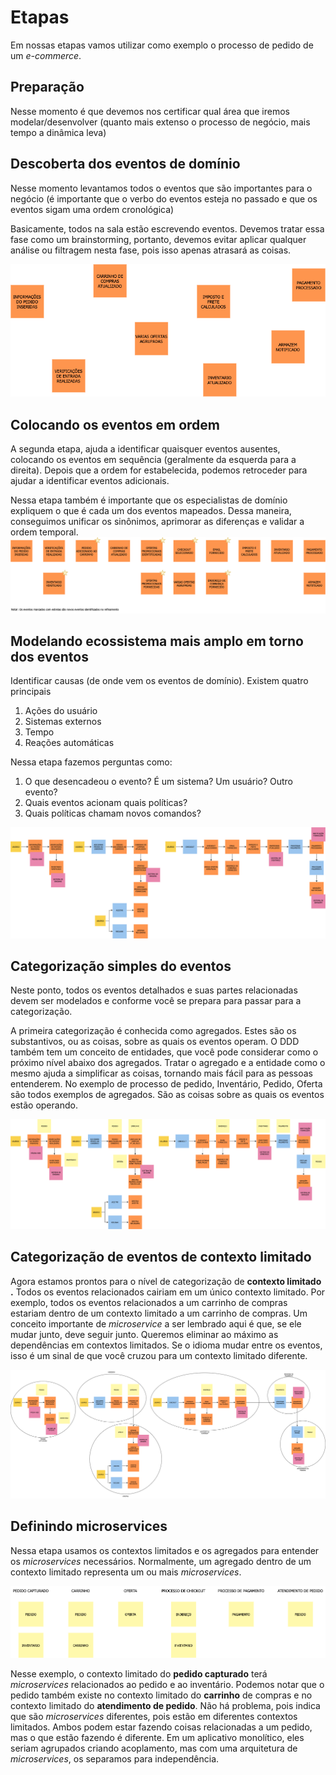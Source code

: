 # Etapas
Em nossas etapas vamos utilizar como exemplo o processo de pedido de um _e-commerce_.

## Preparação
Nesse momento é que devemos nos certificar qual área que iremos modelar/desenvolver (quanto mais extenso o processo de negócio, mais tempo a dinâmica leva)

## Descoberta dos eventos de domínio
Nesse momento levantamos todos o eventos que são importantes para o negócio (é importante que o verbo do eventos esteja no passado e que os eventos sigam uma ordem cronológica)

Basicamente, todos na sala estão escrevendo eventos. Devemos tratar essa fase como um brainstorming, portanto, devemos evitar aplicar qualquer análise ou filtragem nesta fase, pois isso apenas atrasará as coisas.

![Descoberta dos eventos de domínio](../images/event_discovery.png "Descoberta dos eventos de domínio")

## Colocando os eventos em ordem
A segunda etapa, ajuda a identificar quaisquer eventos ausentes, colocando os eventos em sequência (geralmente da esquerda para a direita). Depois que a ordem for estabelecida, podemos retroceder para ajudar a identificar eventos adicionais.

Nessa etapa também é importante que os especialistas de domínio expliquem o que é cada um dos eventos mapeados. Dessa maneira, conseguimos unificar os sinônimos, aprimorar as diferenças e validar a ordem temporal.
![Colocando os eventos em ordem](../images/placing_the_events_in_sequence.png "Colocando os eventos em ordem")

## Modelando ecossistema mais amplo em torno dos eventos
Identificar causas (de onde vem os eventos de domínio). Existem quatro principais

1.  Ações do usuário  
2.  Sistemas externos    
3.  Tempo    
4.  Reações automáticas    

Nessa etapa fazemos perguntas como:

1.  O que desencadeou o evento? É um sistema? Um usuário? Outro evento?    
2.  Quais eventos acionam quais políticas?    
3.  Quais políticas chamam novos comandos?   

![Modelando ecossistema mais amplo em torno dos eventos](../images/model_out_the_broader_ecosystem.png "Modelando ecossistema mais amplo em torno dos eventos")

## Categorização simples do eventos
Neste ponto, todos os eventos detalhados e suas partes relacionadas devem ser modelados e conforme você se prepara para passar para a categorização.

A primeira categorização é conhecida como agregados. Estes são os substantivos, ou as coisas, sobre as quais os eventos operam. O DDD também tem um conceito de entidades, que você pode considerar como o próximo nível abaixo dos agregados. Tratar o agregado e a entidade como o mesmo ajuda a simplificar as coisas, tornando mais fácil para as pessoas entenderem. No exemplo de processo de pedido, Inventário, Pedido, Oferta são todos exemplos de agregados. São as coisas sobre as quais os eventos estão operando.

![Categorização simples do eventos](../images/simple_categorization_of_events.png "Categorização simples do eventos")

## Categorização de eventos de contexto limitado
Agora estamos prontos para o nível de categorização de **contexto limitado .** Todos os eventos relacionados cairiam em um único contexto limitado. Por exemplo, todos os eventos relacionados a um carrinho de compras estariam dentro de um contexto limitado a um carrinho de compras. Um conceito importante de _microservice_ a ser lembrado aqui é que, se ele mudar junto, deve seguir junto.  Queremos eliminar ao máximo as dependências em contextos limitados. Se o idioma mudar entre os eventos, isso é um sinal de que você cruzou para um contexto limitado diferente.

![Categorização de eventos de contexto limitado](../images/bounded_context_categorization_of_events.png "Categorização de eventos de contexto limitado")

## Definindo microservices
Nessa etapa usamos os contextos limitados e os agregados para entender os _microservices_ necessários. Normalmente, um agregado dentro de um contexto limitado representa um ou mais _microservices_.

![Definindo microservices](../images/putting_it_all_together.png "Definindo microservices")

Nesse exemplo, o contexto limitado do **pedido capturado** terá _microservices_ relacionados ao pedido e ao inventário. Podemos notar que o pedido também existe no contexto limitado do **carrinho** de compras e no contexto limitado do **atendimento de pedido**. Não há problema, pois indica que são _microservices_ diferentes, pois estão em diferentes contextos limitados. Ambos podem estar fazendo coisas relacionadas a um pedido, mas o que estão fazendo é diferente. Em um aplicativo monolítico, eles seriam agrupados criando acoplamento, mas com uma arquitetura de _microservices_, os separamos para independência.